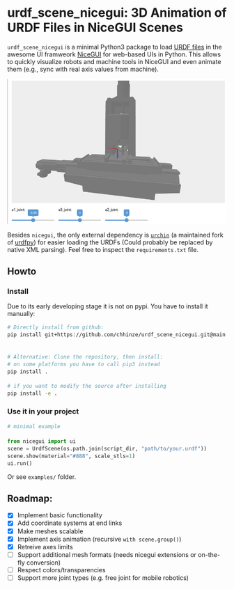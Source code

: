 # urdf_scene_nicegui: 3D Animation of URDF Files in NiceGUI Scenes

`urdf_scene_nicegui` is a minimal Python3 package to load [URDF files](http://wiki.ros.org/urdf) in the awesome UI framweork [NiceGUI](https://github.com/zauberzeug/nicegui/) for web-based UIs in Python. This allows to quickly visualize robots and machine tools in NiceGUI and even animate them (e.g., sync with real axis values from machine).

![](screenshot.png)

Besides `nicegui`, the only external dependency is [`urchin`](https://github.com/fishbotics/urchin) (a maintained fork of [urdfpy](https://urdfpy.readthedocs.io/en/latest/)) for easier loading the URDFs (Could probably be replaced by native XML parsing). Feel free to inspect the `requirements.txt` file.

## Howto

### Install

Due to its early developing stage it is not on pypi. You have to install it manually:

```sh
# Directly install from github:
pip install git+https://github.com/chhinze/urdf_scene_nicegui.git@main


# Alternative: Clone the repository, then install:
# on some platforms you have to call pip3 instead
pip install .

# if you want to modify the source after installing
pip install -e .

```


### Use it in your project

```py
# minimal example

from nicegui import ui
scene = UrdfScene(os.path.join(script_dir, "path/to/your.urdf"))
scene.show(material="#888", scale_stls=1)
ui.run()

```

Or see `examples/` folder.


## Roadmap:

- [x] Implement basic functionality
- [x] Add coordinate systems at end links
- [x] Make meshes scalable
- [x] Implement axis animation (recursive `with scene.group()`)
- [x] Retreive axes limits
- [ ] Support additional mesh formats (needs nicegui extensions or on-the-fly conversion)
- [ ] Respect colors/transparencies
- [ ] Support more joint types (e.g. free joint for mobile robotics)